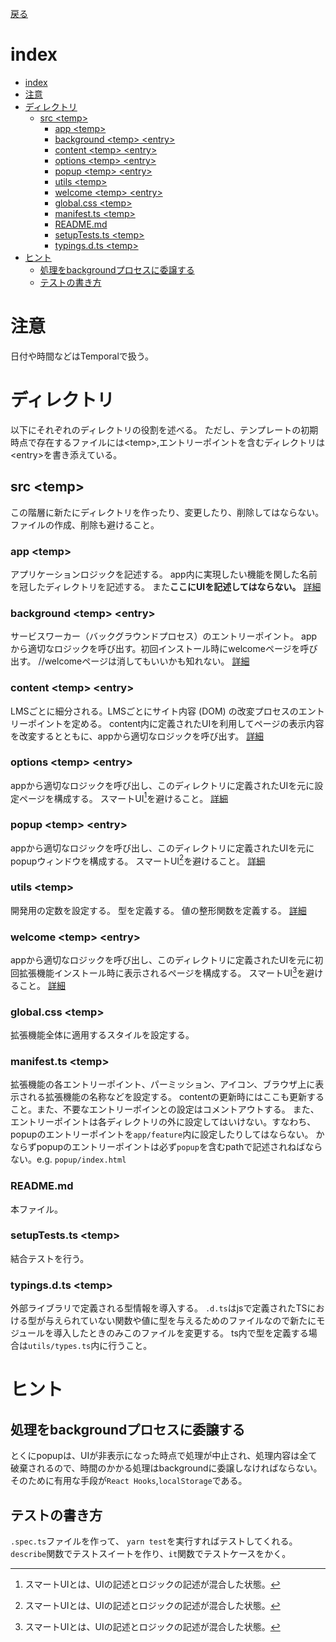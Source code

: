 [戻る](../README.md)

# index

- [index](#index)
- [注意](#注意)
- [ディレクトリ](#ディレクトリ)
  - [src \<temp\>](#src-temp)
    - [app \<temp\>](#app-temp)
    - [background \<temp\> \<entry\>](#background-temp-entry)
    - [content \<temp\> \<entry\>](#content-temp-entry)
    - [options \<temp\> \<entry\>](#options-temp-entry)
    - [popup \<temp\> \<entry\>](#popup-temp-entry)
    - [utils \<temp\>](#utils-temp)
    - [welcome \<temp\> \<entry\>](#welcome-temp-entry)
    - [global.css \<temp\>](#globalcss-temp)
    - [manifest.ts \<temp\>](#manifestts-temp)
    - [README.md](#readmemd)
    - [setupTests.ts \<temp\>](#setupteststs-temp)
    - [typings.d.ts \<temp\>](#typingsdts-temp)
- [ヒント](#ヒント)
  - [処理をbackgroundプロセスに委譲する](#処理をbackgroundプロセスに委譲する)
  - [テストの書き方](#テストの書き方)

# 注意

日付や時間などはTemporalで扱う。

# ディレクトリ

以下にそれぞれのディレクトリの役割を述べる。
ただし、テンプレートの初期時点で存在するファイルには\<temp\>,エントリーポイントを含むディレクトリは\<entry\>を書き添えている。

## src \<temp\>

この階層に新たにディレクトリを作ったり、変更したり、削除してはならない。
ファイルの作成、削除も避けること。

### app \<temp\>

アプリケーションロジックを記述する。
app内に実現したい機能を関した名前を冠したディレクトリを記述する。
また**ここにUIを記述してはならない。**
[詳細](./app/README.md)

### background \<temp\> \<entry\>

サービスワーカー（バックグラウンドプロセス）のエントリーポイント。
appから適切なロジックを呼び出す。初回インストール時にwelcomeページを呼び出す。
//welcomeページは消してもいいかも知れない。
[詳細](./background/README.md)

### content \<temp\> \<entry\>

LMSごとに細分される。LMSごとにサイト内容 (DOM) の改変プロセスのエントリーポイントを定める。
content内に定義されたUIを利用してページの表示内容を改変するとともに、appから適切なロジックを呼び出す。
[詳細](./content/README.md)

### options \<temp\> \<entry\>

appから適切なロジックを呼び出し、このディレクトリに定義されたUIを元に設定ページを構成する。
スマートUI[^1]を避けること。
[詳細](./options/README.md)

### popup \<temp\> \<entry\>

appから適切なロジックを呼び出し、このディレクトリに定義されたUIを元にpopupウィンドウを構成する。
スマートUI[^1]を避けること。
[詳細](./popup/README.md)

### utils \<temp\>

開発用の定数を設定する。
型を定義する。
値の整形関数を定義する。
[詳細](./utils/README.md)

### welcome \<temp\> \<entry\>

appから適切なロジックを呼び出し、このディレクトリに定義されたUIを元に初回拡張機能インストール時に表示されるページを構成する。
スマートUI[^1]を避けること。
[詳細](./welcome/README.md)

### global.css \<temp\>

拡張機能全体に適用するスタイルを設定する。

### manifest.ts \<temp\>

拡張機能の各エントリーポイント、パーミッション、アイコン、ブラウザ上に表示される拡張機能の名称などを設定する。
contentの更新時にはここも更新すること。また、不要なエントリーポインとの設定はコメントアウトする。
また、エントリーポイントは各ディレクトリの外に設定してはいけない。すなわち、popupのエントリーポイントを`app/feature`内に設定したりしてはならない。
かならずpopupのエントリーポイントは必ず`popup`を含むpathで記述されねばならない。e.g. `popup/index.html`

### README.md

本ファイル。

### setupTests.ts \<temp\>

結合テストを行う。

### typings.d.ts \<temp\>

外部ライブラリで定義される型情報を導入する。
`.d.ts`はjsで定義されたTSにおける型が与えられていない関数や値に型を与えるためのファイルなので新たにモジュールを導入したときのみこのファイルを変更する。
ts内で型を定義する場合は`utils/types.ts`内に行うこと。

[^1]: スマートUIとは、UIの記述とロジックの記述が混合した状態。

# ヒント

## 処理をbackgroundプロセスに委譲する

とくにpopupは、UIが非表示になった時点で処理が中止され、処理内容は全て破棄されるので、時間のかかる処理はbackgroundに委譲しなければならない。
そのために有用な手段が`React Hooks`,`localStorage`である。

## テストの書き方

`.spec.ts`ファイルを作って、
`yarn test`を実行すればテストしてくれる。
`describe`関数でテストスイートを作り、`it`関数でテストケースをかく。
